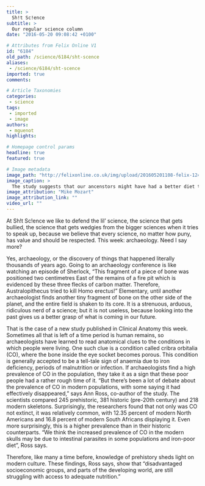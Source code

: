```yaml
---
title: >
  Sh!t Sc!ence
subtitle: >
  Our regular science column
date: "2016-05-20 09:08:42 +0100"

# Attributes from Felix Online V1
id: "6184"
old_path: /science/6184/sht-scence
aliases:
 - /science/6184/sht-scence
imported: true
comments:

# Article Taxonomies
categories:
 - science
tags:
 - imported
 - image
authors:
 - mguenot
highlights:

# Homepage control params
headline: true
featured: true

# Image metadata
image_path: "http://felixonline.co.uk/img/upload/201605201108-felix-12446542923_a85e11e511_o.jpg"
image_caption: >
  The study suggests that our ancenstors might have had a better diet than us, but maybe they just never stopped eating.
image_attribution: "Mike Mozart"
image_attribution_link: ""
video_url: ""
---
```


At Sh!t Sc!ence we like to defend the lil’ science, the science that gets bullied, the science that gets wedgies from the bigger sciences when it tries to speak up, because we believe that every science, no matter how puny, has value and should be respected. This week: archaeology. Need I say more?

Yes, archaeology, or the discovery of things that happened literally thousands of years ago. Going to an archaeology conference is like watching an episode of Sherlock, “This fragment of a piece of bone was positioned two centimetres East of the remains of a fire pit which is evidenced by these three flecks of carbon matter. Therefore, Australopithecus tried to kill Homo erectus!” Elementary, until another archaeologist finds another tiny fragment of bone on the other side of the planet, and the entire field is shaken to its core. It is a strenuous, arduous, ridiculous nerd of a science; but it is not useless, because looking into the past gives us a better grasp of what is coming in our future.

That is the case of a new study published in Clinical Anatomy this week. Sometimes all that is left of a time period is human remains, so archaeologists have learned to read anatomical clues to the conditions in which people were living. One such clue is a condition called cribra orbitalia (CO), where the bone inside the eye socket becomes porous. This condition is generally accepted to be a tell-tale sign of anaemia due to iron deficiency, periods of malnutrition or infection. If archaeologists find a high prevalence of CO in the population, they take it as a sign that these poor people had a rather rough time of it.  “But there’s been a lot of debate about the prevalence of CO in modern populations, with some saying it had effectively disappeared,” says Ann Ross, co-author of the study. The scientists compared 245 prehistoric, 381 historic (pre-20th century) and 218 modern skeletons. Surprisingly, the researchers found that not only was CO not extinct, it was relatively common, with 12.35 percent of modern North Americans and 16.8 percent of modern South Africans displaying it. Even more surprisingly, this is a higher prevalence than in their historic counterparts. “We think the increased prevalence of CO in the modern skulls may be due to intestinal parasites in some populations and iron-poor diet”, Ross says.

Therefore, like many a time before, knowledge of prehistory sheds light on modern culture. These findings, Ross says, show that “disadvantaged socioeconomic groups, and parts of the developing world, are still struggling with access to adequate nutrition.”
